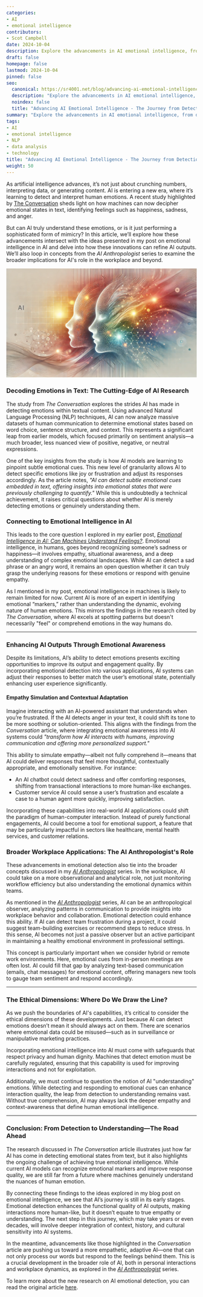 ```yaml
---
categories:
- AI
- emotional intelligence
contributors:
- Scot Campbell
date: 2024-10-04
description: Explore the advancements in AI emotional intelligence, from detection to understanding, and its implications for the future.
draft: false
homepage: false
lastmod: 2024-10-04
pinned: false
seo:
  canonical: https://sr4001.net/blog/advancing-ai-emotional-intelligence/
  description: "Explore the advancements in AI emotional intelligence, from detection to understanding, and its implications for the future."
  noindex: false
  title: "Advancing AI Emotional Intelligence - The Journey from Detection to Understanding"
summary: "Explore the advancements in AI emotional intelligence, from detection to understanding, and its implications for the future."
tags:
- AI
- emotional intelligence
- NLP
- data analysis
- technology
title: "Advancing AI Emotional Intelligence - The Journey from Detection to Understanding"
weight: 50
---
```


As artificial intelligence advances, it’s not just about crunching numbers, interpreting data, or generating content. AI is entering a new era, where it’s learning to detect and interpret human emotions. A recent study highlighted by [The Conversation](https://theconversation.com/happy-sad-or-angry-ai-can-detect-emotions-in-text-according-to-new-research-239376) sheds light on how machines can now decipher emotional states in text, identifying feelings such as happiness, sadness, and anger.

<!--more-->

But can AI truly understand these emotions, or is it just performing a sophisticated form of mimicry? In this article, we’ll explore how these advancements intersect with the ideas presented in my post on emotional intelligence in AI and delve into how these innovations can refine AI outputs. We’ll also loop in concepts from the _AI Anthropologist_ series to examine the broader implications for AI's role in the workplace and beyond.

!["AI is learning to emulate emotional intelligence"](aiemotinalint.webp)

### Decoding Emotions in Text: The Cutting-Edge of AI Research

The study from _The Conversation_ explores the strides AI has made in detecting emotions within textual content. Using advanced Natural Language Processing (NLP) techniques, AI can now analyze massive datasets of human communication to determine emotional states based on word choice, sentence structure, and context. This represents a significant leap from earlier models, which focused primarily on sentiment analysis—a much broader, less nuanced view of positive, negative, or neutral expressions.

One of the key insights from the study is how AI models are learning to pinpoint subtle emotional cues. This new level of granularity allows AI to detect specific emotions like joy or frustration and adjust its responses accordingly. As the article notes, _"AI can detect subtle emotional cues embedded in text, offering insights into emotional states that were previously challenging to quantify."_ While this is undoubtedly a technical achievement, it raises critical questions about whether AI is merely detecting emotions or genuinely understanding them.

### Connecting to Emotional Intelligence in AI

This leads to the core question I explored in my earlier post, _[Emotional Intelligence in AI: Can Machines Understand Feelings?](https://sr4001.net/blog/emotional-intelligence-in-ai-can-machines-understand-feelings/)_. Emotional intelligence, in humans, goes beyond recognizing someone’s sadness or happiness—it involves empathy, situational awareness, and a deep understanding of complex emotional landscapes. While AI can detect a sad phrase or an angry word, it remains an open question whether it can truly grasp the underlying reasons for these emotions or respond with genuine empathy.

As I mentioned in my post, emotional intelligence in machines is likely to remain limited for now. Current AI is more of an expert in identifying emotional “markers,” rather than understanding the dynamic, evolving nature of human emotions. This mirrors the findings in the research cited by _The Conversation_, where AI excels at spotting patterns but doesn't necessarily "feel" or comprehend emotions in the way humans do.

---

### Enhancing AI Outputs Through Emotional Awareness

Despite its limitations, AI’s ability to detect emotions presents exciting opportunities to improve its output and engagement quality. By incorporating emotional detection into various applications, AI systems can adjust their responses to better match the user’s emotional state, potentially enhancing user experience significantly.

#### Empathy Simulation and Contextual Adaptation

Imagine interacting with an AI-powered assistant that understands when you’re frustrated. If the AI detects anger in your text, it could shift its tone to be more soothing or solution-oriented. This aligns with the findings from the _Conversation_ article, where integrating emotional awareness into AI systems could _"transform how AI interacts with humans, improving communication and offering more personalized support."_

This ability to simulate empathy—albeit not fully comprehend it—means that AI could deliver responses that feel more thoughtful, contextually appropriate, and emotionally sensitive. For instance:

- An AI chatbot could detect sadness and offer comforting responses, shifting from transactional interactions to more human-like exchanges.
- Customer service AI could sense a user’s frustration and escalate a case to a human agent more quickly, improving satisfaction.

Incorporating these capabilities into real-world AI applications could shift the paradigm of human-computer interaction. Instead of purely functional engagements, AI could become a tool for emotional support, a feature that may be particularly impactful in sectors like healthcare, mental health services, and customer relations.

### Broader Workplace Applications: The AI Anthropologist's Role

These advancements in emotional detection also tie into the broader concepts discussed in my _[AI Anthropologist](https://sr4001.net/series/the-ai-anthropologist/)_ series. In the workplace, AI could take on a more observational and analytical role, not just monitoring workflow efficiency but also understanding the emotional dynamics within teams.

As mentioned in the _[AI Anthropologist](https://sr4001.net/series/the-ai-anthropologist/)_ series, AI can be an anthropological observer, analyzing patterns in communication to provide insights into workplace behavior and collaboration. Emotional detection could enhance this ability. If AI can detect team frustration during a project, it could suggest team-building exercises or recommend steps to reduce stress. In this sense, AI becomes not just a passive observer but an active participant in maintaining a healthy emotional environment in professional settings.

This concept is particularly important when we consider hybrid or remote work environments. Here, emotional cues from in-person meetings are often lost. AI could fill that gap by analyzing text-based communication (emails, chat messages) for emotional content, offering managers new tools to gauge team sentiment and respond accordingly.

---

### The Ethical Dimensions: Where Do We Draw the Line?

As we push the boundaries of AI's capabilities, it’s critical to consider the ethical dimensions of these developments. Just because AI can detect emotions doesn’t mean it should always act on them. There are scenarios where emotional data could be misused—such as in surveillance or manipulative marketing practices.

Incorporating emotional intelligence into AI must come with safeguards that respect privacy and human dignity. Machines that detect emotion must be carefully regulated, ensuring that this capability is used for improving interactions and not for exploitation.

Additionally, we must continue to question the notion of AI "understanding" emotions. While detecting and responding to emotional cues can enhance interaction quality, the leap from detection to understanding remains vast. Without true comprehension, AI may always lack the deeper empathy and context-awareness that define human emotional intelligence.

---

### Conclusion: From Detection to Understanding—The Road Ahead

The research discussed in _The Conversation_ article illustrates just how far AI has come in detecting emotional states from text, but it also highlights the ongoing challenge of achieving true emotional intelligence. While current AI models can recognize emotional markers and improve response quality, we are still far from a future where machines genuinely understand the nuances of human emotion.

By connecting these findings to the ideas explored in my blog post on emotional intelligence, we see that AI’s journey is still in its early stages. Emotional detection enhances the functional quality of AI outputs, making interactions more human-like, but it doesn’t equate to true empathy or understanding. The next step in this journey, which may take years or even decades, will involve deeper integration of context, history, and cultural sensitivity into AI systems.

In the meantime, advancements like those highlighted in the _Conversation_ article are pushing us toward a more empathetic, adaptive AI—one that can not only process our words but respond to the feelings behind them. This is a crucial development in the broader role of AI, both in personal interactions and workplace dynamics, as explored in the _[AI Anthropologist](https://sr4001.net/series/the-ai-anthropologist/)_ series.

To learn more about the new research on AI emotional detection, you can read the original article [here](https://theconversation.com/happy-sad-or-angry-ai-can-detect-emotions-in-text-according-to-new-research-239376).
